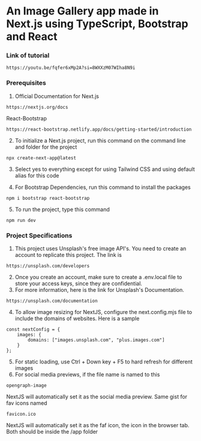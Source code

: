 # An Image Gallery app made in Next.js using TypeScript, Bootstrap and React
### Link of tutorial
```
https://youtu.be/fqfer6xMp2A?si=8WXXzM07WIha8N9i
```

### Prerequisites
1. Official Documentation for Next.js
```
https://nextjs.org/docs
```
React-Bootstrap
```
https://react-bootstrap.netlify.app/docs/getting-started/introduction
```
2. To initialize a Next.js project, run this command on the command line and folder for the project
```
npx create-next-app@latest
```
3. Select yes to everything except for using Tailwind CSS and using default alias for this code

4. For Bootstrap Dependencies, run this command to install the packages
```
npm i bootstrap react-bootstrap
```
5. To run the project, type this command
```
npm run dev
```

### Project Specifications
1. This project uses Unsplash's free image API's. You need to create an account to replicate this project. The link is
```
https://unsplash.com/developers
```
2. Once you create an account, make sure to create a .env.local file to store your access keys, since they are confidential.
3. For more information, here is the link for Unsplash's Documentation.
```
https://unsplash.com/documentation
```
4. To allow image resizing for NextJS, configure the next.config.mjs file to include the domains of websites. Here is a sample
```
const nextConfig = {
    images: {
        domains: ["images.unsplash.com", "plus.images.com"]
    }
};
```
5. For static loading, use Ctrl + Down key + F5 to hard refresh for different images
6. For social media previews, if the file name is named to this
```
opengraph-image
```
NextJS will automatically set it as the social media preview.
Same gist for fav icons named
```
favicon.ico
```
NextJS will automatically set it as the faf icon, the icon in the browser tab.
Both should be inside the /app folder

